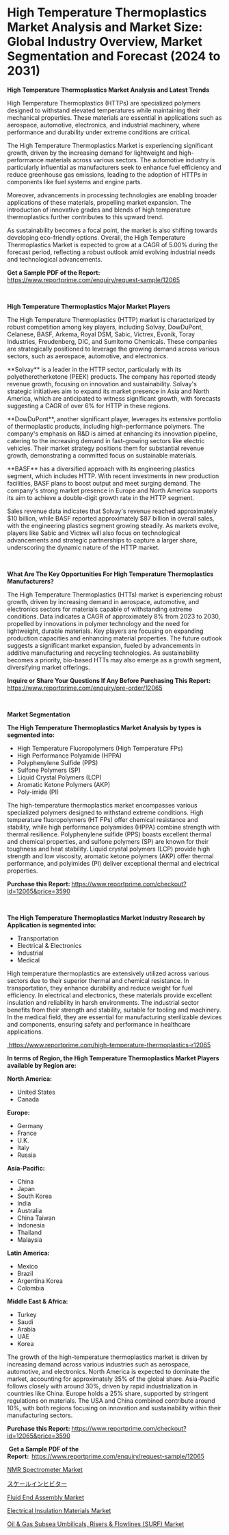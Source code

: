<p><h1>High Temperature Thermoplastics Market Analysis and Market Size: Global Industry Overview, Market Segmentation and Forecast (2024 to 2031)</h1></p><p><strong>High Temperature Thermoplastics Market Analysis and Latest Trends</strong></p>
<p><p>High Temperature Thermoplastics (HTTPs) are specialized polymers designed to withstand elevated temperatures while maintaining their mechanical properties. These materials are essential in applications such as aerospace, automotive, electronics, and industrial machinery, where performance and durability under extreme conditions are critical. </p><p>The High Temperature Thermoplastics Market is experiencing significant growth, driven by the increasing demand for lightweight and high-performance materials across various sectors. The automotive industry is particularly influential as manufacturers seek to enhance fuel efficiency and reduce greenhouse gas emissions, leading to the adoption of HTTPs in components like fuel systems and engine parts. </p><p>Moreover, advancements in processing technologies are enabling broader applications of these materials, propelling market expansion. The introduction of innovative grades and blends of high temperature thermoplastics further contributes to this upward trend. </p><p>As sustainability becomes a focal point, the market is also shifting towards developing eco-friendly options. Overall, the High Temperature Thermoplastics Market is expected to grow at a CAGR of 5.00% during the forecast period, reflecting a robust outlook amid evolving industrial needs and technological advancements.</p></p>
<p><strong>Get a Sample PDF of the Report:&nbsp;</strong> <a href="https://www.reportprime.com/enquiry/request-sample/12065">https://www.reportprime.com/enquiry/request-sample/12065</a></p>
<p>&nbsp;</p>
<p><strong>High Temperature Thermoplastics Major Market Players</strong></p>
<p><p>The High Temperature Thermoplastics (HTTP) market is characterized by robust competition among key players, including Solvay, DowDuPont, Celanese, BASF, Arkema, Royal DSM, Sabic, Victrex, Evonik, Toray Industries, Freudenberg, DIC, and Sumitomo Chemicals. These companies are strategically positioned to leverage the growing demand across various sectors, such as aerospace, automotive, and electronics.</p><p>**Solvay** is a leader in the HTTP sector, particularly with its polyetheretherketone (PEEK) products. The company has reported steady revenue growth, focusing on innovation and sustainability. Solvay's strategic initiatives aim to expand its market presence in Asia and North America, which are anticipated to witness significant growth, with forecasts suggesting a CAGR of over 6% for HTTP in these regions.</p><p>**DowDuPont**, another significant player, leverages its extensive portfolio of thermoplastic products, including high-performance polymers. The company's emphasis on R&D is aimed at enhancing its innovation pipeline, catering to the increasing demand in fast-growing sectors like electric vehicles. Their market strategy positions them for substantial revenue growth, demonstrating a committed focus on sustainable materials.</p><p>**BASF** has a diversified approach with its engineering plastics segment, which includes HTTP. With recent investments in new production facilities, BASF plans to boost output and meet surging demand. The company's strong market presence in Europe and North America supports its aim to achieve a double-digit growth rate in the HTTP segment.</p><p>Sales revenue data indicates that Solvay's revenue reached approximately $10 billion, while BASF reported approximately $87 billion in overall sales, with the engineering plastics segment growing steadily. As markets evolve, players like Sabic and Victrex will also focus on technological advancements and strategic partnerships to capture a larger share, underscoring the dynamic nature of the HTTP market.</p></p>
<p>&nbsp;</p>
<p><strong>What Are The Key Opportunities For High Temperature Thermoplastics Manufacturers?</strong></p>
<p><p>The High Temperature Thermoplastics (HTTs) market is experiencing robust growth, driven by increasing demand in aerospace, automotive, and electronics sectors for materials capable of withstanding extreme conditions. Data indicates a CAGR of approximately 8% from 2023 to 2030, propelled by innovations in polymer technology and the need for lightweight, durable materials. Key players are focusing on expanding production capacities and enhancing material properties. The future outlook suggests a significant market expansion, fueled by advancements in additive manufacturing and recycling technologies. As sustainability becomes a priority, bio-based HTTs may also emerge as a growth segment, diversifying market offerings.</p></p>
<p><strong>Inquire or Share Your Questions If Any Before Purchasing This Report:</strong> <a href="https://www.reportprime.com/enquiry/pre-order/12065">https://www.reportprime.com/enquiry/pre-order/12065</a></p>
<p>&nbsp;</p>
<p><strong>Market Segmentation</strong></p>
<p><strong>The High Temperature Thermoplastics Market Analysis by types is segmented into:</strong></p>
<p><ul><li>High Temperature Fluoropolymers (High Temperature FPs)</li><li>High Performance Polyamide (HPPA)</li><li>Polyphenylene Sulfide (PPS)</li><li>Sulfone Polymers (SP)</li><li>Liquid Crystal Polymers (LCP)</li><li>Aromatic Ketone Polymers (AKP)</li><li>Poly-imide (PI)</li></ul></p>
<p><p>The high-temperature thermoplastics market encompasses various specialized polymers designed to withstand extreme conditions. High temperature fluoropolymers (HT FPs) offer chemical resistance and stability, while high performance polyamides (HPPA) combine strength with thermal resilience. Polyphenylene sulfide (PPS) boasts excellent thermal and chemical properties, and sulfone polymers (SP) are known for their toughness and heat stability. Liquid crystal polymers (LCP) provide high strength and low viscosity, aromatic ketone polymers (AKP) offer thermal performance, and polyimides (PI) deliver exceptional thermal and electrical properties.</p></p>
<p><strong>Purchase this Report:&nbsp;</strong><a href="https://www.reportprime.com/checkout?id=12065&price=3590">https://www.reportprime.com/checkout?id=12065&price=3590</a></p>
<p>&nbsp;</p>
<p><strong>The High Temperature Thermoplastics Market Industry Research by Application is segmented into:</strong></p>
<p><ul><li>Transportation</li><li>Electrical & Electronics</li><li>Industrial</li><li>Medical</li></ul></p>
<p><p>High temperature thermoplastics are extensively utilized across various sectors due to their superior thermal and chemical resistance. In transportation, they enhance durability and reduce weight for fuel efficiency. In electrical and electronics, these materials provide excellent insulation and reliability in harsh environments. The industrial sector benefits from their strength and stability, suitable for tooling and machinery. In the medical field, they are essential for manufacturing sterilizable devices and components, ensuring safety and performance in healthcare applications.</p></p>
<p><a href="https://www.reportprime.com/high-temperature-thermoplastics-r12065">&nbsp;https://www.reportprime.com/high-temperature-thermoplastics-r12065</a></p>
<p><strong>In terms of Region, the High Temperature Thermoplastics Market Players available by Region are:</strong></p>
<p>
    <p> <strong> North America: </strong>
        <ul>
            <li>United States</li>
            <li>Canada</li>
        </ul>
        </p> 
    <p> <strong> Europe: </strong>
        <ul>
            <li>Germany</li>
            <li>France</li>
            <li>U.K.</li>
            <li>Italy</li>
            <li>Russia</li>
        </ul>
        </p> 
    <p> <strong> Asia-Pacific: </strong>
        <ul>
            <li>China</li>
            <li>Japan</li>
            <li>South Korea</li>
            <li>India</li>
            <li>Australia</li>
            <li>China Taiwan</li>
            <li>Indonesia</li>
            <li>Thailand</li>
            <li>Malaysia</li>
        </ul>
        </p> 
    <p> <strong> Latin America: </strong>
        <ul>
            <li>Mexico</li>
            <li>Brazil</li>
            <li>Argentina Korea</li>
            <li>Colombia</li>
        </ul>
        </p> 
    <p> <strong> Middle East & Africa: </strong>
        <ul>
            <li>Turkey</li>
            <li>Saudi</li>
            <li>Arabia</li>
            <li>UAE</li>
            <li>Korea</li>
        </ul>
    </p>
    </p>
<p><p>The growth of the high-temperature thermoplastics market is driven by increasing demand across various industries such as aerospace, automotive, and electronics. North America is expected to dominate the market, accounting for approximately 35% of the global share. Asia-Pacific follows closely with around 30%, driven by rapid industrialization in countries like China. Europe holds a 25% share, supported by stringent regulations on materials. The USA and China combined contribute around 10%, with both regions focusing on innovation and sustainability within their manufacturing sectors.</p></p>
<p><strong>Purchase this Report: </strong><a href="https://www.reportprime.com/checkout?id=12065&price=3590">https://www.reportprime.com/checkout?id=12065&price=3590</a></p>
<p>&nbsp;<strong>Get a Sample PDF of the Report:&nbsp;&nbsp;</strong><a href="https://www.reportprime.com/enquiry/request-sample/12065">https://www.reportprime.com/enquiry/request-sample/12065</a></p>
<p><strong></strong></p>
<p><p><a href="https://issuu.com/reportprime-2/docs/nmr-spectrometer-market-size-2030.p_a8f1b4b9b90c0e">NMR Spectrometer Market</a></p><p><a href="https://medium.com/@felicidadbucar3s/%E3%82%B9%E3%82%B1%E3%83%BC%E3%83%AB%E6%8A%91%E5%88%B6%E5%89%A4%E5%B8%82%E5%A0%B4%E3%81%AE%E6%B4%9E%E5%AF%9F-%E5%B8%82%E5%A0%B4%E3%83%97%E3%83%AC%E3%83%BC%E3%83%A4%E3%83%BC-%E5%B8%82%E5%A0%B4%E8%A6%8F%E6%A8%A1-%E5%9C%B0%E7%90%86%E7%9A%84%E5%9C%B0%E5%9F%9F-%E4%BA%88%E6%B8%AC-2024-2031-187eb4bcd0fd">スケールインヒビター</a></p><p><a href="https://medium.com/@randaarks98078567/global-fluid-end-assembly-industry-analysis-report-fluid-end-assembly-market-size-share-and-1c76376b4777">Fluid End Assembly Market</a></p><p><a href="https://github.com/nicoletavirag/Market-Research-Report-List-5/blob/main/electrical-insulation-materials-market.md">Electrical Insulation Materials Market</a></p><p><a href="https://issuu.com/reportprime-2/docs/oil-gas-subsea-umbilicals-risers-fl_0ab272146fc23d">Oil & Gas Subsea Umbilicals, Risers & Flowlines (SURF) Market</a></p></p>